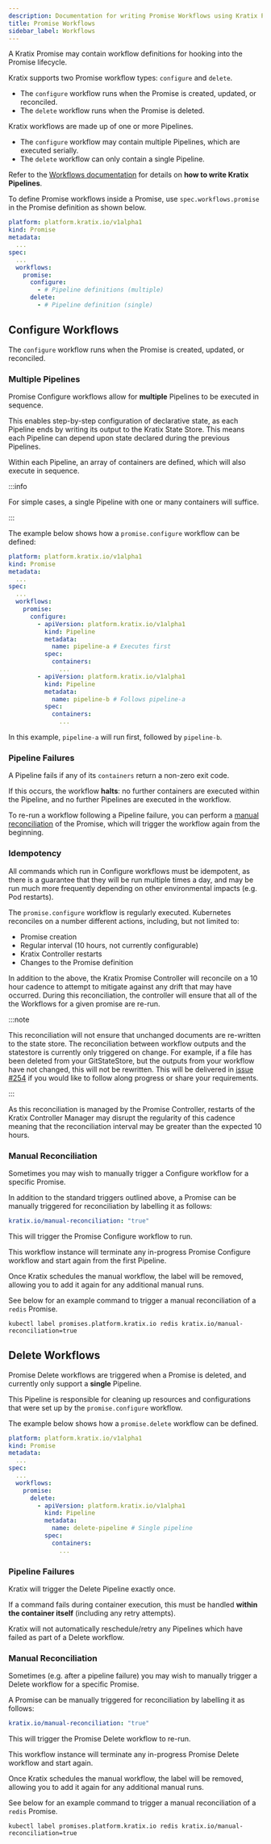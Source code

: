 ```yaml
---
description: Documentation for writing Promise Workflows using Kratix Pipelines, covering how Kratix internally executes the Pipeline containers
title: Promise Workflows
sidebar_label: Workflows
---
```


A Kratix Promise may contain workflow definitions for hooking into the Promise lifecycle.

Kratix supports two Promise workflow types: `configure` and `delete`.

- The `configure` workflow runs when the Promise is created, updated, or reconciled.
- The `delete` workflow runs when the Promise is deleted.

Kratix workflows are made up of one or more Pipelines.

- The `configure` workflow may contain multiple Pipelines, which are executed serially.
- The `delete` workflow can only contain a single Pipeline.

Refer to the [Workflows documentation](../workflows) for details on **how to
write Kratix Pipelines**.

To define Promise workflows inside a Promise, use `spec.workflows.promise` in the Promise
definition as shown below.

```yaml
platform: platform.kratix.io/v1alpha1
kind: Promise
metadata:
  ...
spec:
  ...
  workflows:
    promise:
      configure:
        - # Pipeline definitions (multiple)
      delete:
        - # Pipeline definition (single)
```

## Configure Workflows

The `configure` workflow runs when the Promise is created, updated, or reconciled.

### Multiple Pipelines

Promise Configure workflows allow for **multiple** Pipelines to be executed in sequence.

This enables step-by-step configuration of declarative state, as each Pipeline ends by
writing its output to the Kratix State Store. This means each Pipeline can depend upon
state declared during the previous Pipelines.

Within each Pipeline, an array of containers are defined, which will also execute in
sequence.

:::info

For simple cases, a single Pipeline with one or many containers will suffice.

:::

The example below shows how a `promise.configure` workflow can be defined:

```yaml
platform: platform.kratix.io/v1alpha1
kind: Promise
metadata:
  ...
spec:
  ...
  workflows:
    promise:
      configure:
        - apiVersion: platform.kratix.io/v1alpha1
          kind: Pipeline
          metadata:
            name: pipeline-a # Executes first
          spec:
            containers:
              ...
        - apiVersion: platform.kratix.io/v1alpha1
          kind: Pipeline
          metadata:
            name: pipeline-b # Follows pipeline-a
          spec:
            containers:
              ...
```

In this example, `pipeline-a` will run first, followed by `pipeline-b`.

### Pipeline Failures

A Pipeline fails if any of its `containers` return a non-zero exit code.

If this occurs, the workflow **halts**: no further containers are executed within the
Pipeline, and no further Pipelines are executed in the workflow.

To re-run a workflow following a Pipeline failure, you can perform a
[manual reconciliation](#manual-reconciliation) of the Promise, which will trigger the
workflow again from the beginning.

### Idempotency

All commands which run in Configure workflows must be idempotent, as there is a guarantee
that they will be run multiple times a day, and may be run much more frequently depending
on other environmental impacts (e.g. Pod restarts).

The `promise.configure` workflow is regularly executed. Kubernetes reconciles on a number
different actions, including, but not limited to:

- Promise creation
- Regular interval (10 hours, not currently configurable)
- Kratix Controller restarts
- Changes to the Promise definition

In addition to the above, the Kratix Promise Controller will reconcile on a 10 hour cadence to
attempt to mitigate against any drift that may have occurred. During this reconciliation,
the controller will ensure that all of the the Workflows for a given promise are re-run.

:::note

This reconciliation will not ensure that unchanged documents are re-written to the
state store. The reconciliation between workflow outputs and the statestore is
currently only triggered on change. For example, if a file has been deleted from your
GitStateStore, but the outputs from your workflow have not changed, this will
not be rewritten. This will be delivered in
[issue #254](https://github.com/syntasso/kratix/issues/254) if you would like to
follow along progress or share your requirements.

:::

As this reconciliation is managed by the Promise Controller, restarts of the Kratix Controller
Manager may disrupt the regularity of this cadence meaning that the reconciliation interval
may be greater than the expected 10 hours.

### Manual Reconciliation

Sometimes you may wish to manually trigger a Configure workflow for a specific Promise.

In addition to the standard triggers outlined above, a Promise can be manually triggered
for reconciliation by labelling it as follows:

```yaml
kratix.io/manual-reconciliation: "true"
```

This will trigger the Promise Configure workflow to run.

This workflow instance will terminate any in-progress Promise Configure workflow and start
again from the first Pipeline.

Once Kratix schedules the manual workflow, the label will be removed, allowing you to add
it again for any additional manual runs.

See below for an example command to trigger a manual reconciliation of a `redis` Promise.

```
kubectl label promises.platform.kratix.io redis kratix.io/manual-reconciliation=true
```

## Delete Workflows

Promise Delete workflows are triggered when a Promise is deleted, and currently only
support a **single** Pipeline.

This Pipeline is responsible for cleaning up resources and configurations that were set up
by the `promise.configure` workflow.

The example below shows how a `promise.delete` workflow can be defined.

```yaml
platform: platform.kratix.io/v1alpha1
kind: Promise
metadata:
  ...
spec:
  ...
  workflows:
    promise:
      delete:
        - apiVersion: platform.kratix.io/v1alpha1
          kind: Pipeline
          metadata:
            name: delete-pipeline # Single pipeline
          spec:
            containers:
              ...
```

### Pipeline Failures

Kratix will trigger the Delete Pipeline exactly once.

If a command fails during container execution, this must be handled **within the container
itself** (including any retry attempts).

Kratix will not automatically reschedule/retry any Pipelines which have failed as part of a Delete
workflow.

### Manual Reconciliation

Sometimes (e.g. after a pipeline failure) you may wish to manually trigger a Delete workflow for a specific Promise.

A Promise can be manually triggered for reconciliation by labelling it as follows:

```yaml
kratix.io/manual-reconciliation: "true"
```

This will trigger the Promise Delete workflow to re-run.

This workflow instance will terminate any in-progress Promise Delete workflow and start again.

Once Kratix schedules the manual workflow, the label will be removed, allowing you to add
it again for any additional manual runs.

See below for an example command to trigger a manual reconciliation of a `redis` Promise.

```
kubectl label promises.platform.kratix.io redis kratix.io/manual-reconciliation=true
```
